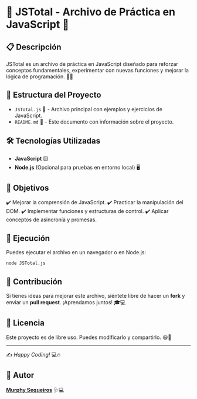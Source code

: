 # 📌 JSTotal - Archivo de Práctica en JavaScript 🚀

## 📋 Descripción
JSTotal es un archivo de práctica en JavaScript diseñado para reforzar conceptos fundamentales, experimentar con nuevas funciones y mejorar la lógica de programación. 🧠💡

## 📂 Estructura del Proyecto

- `JSTotal.js` 📜 - Archivo principal con ejemplos y ejercicios de JavaScript.
- `README.md` 📘 - Este documento con información sobre el proyecto.

## 🛠️ Tecnologías Utilizadas
- **JavaScript** 🟨
- **Node.js** (Opcional para pruebas en entorno local) 🖥️

## 🎯 Objetivos
✔️ Mejorar la comprensión de JavaScript.
✔️ Practicar la manipulación del DOM.
✔️ Implementar funciones y estructuras de control.
✔️ Aplicar conceptos de asincronía y promesas.

## 🚀 Ejecución
Puedes ejecutar el archivo en un navegador o en Node.js:

```bash
node JSTotal.js
```

## 🤝 Contribución
Si tienes ideas para mejorar este archivo, siéntete libre de hacer un **fork** y enviar un **pull request**. ¡Aprendamos juntos! 🎓💻

## 📜 Licencia
Este proyecto es de libre uso. Puedes modificarlo y compartirlo. 😃🎉

---
✍️ *Happy Coding!* 💻🔥

## 📌 Autor
[**Murphy Sequeiros**](https://github.com/DrMurphyUS) 🩺💻

